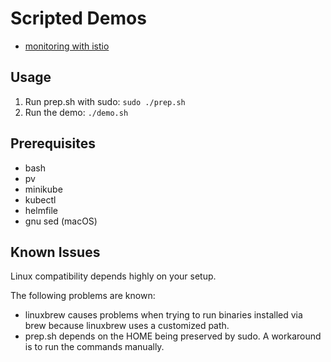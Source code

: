 # Scripted Demos

- [monitoring with istio](monitoring-with-istio)

## Usage

1. Run prep.sh with sudo: `sudo ./prep.sh`
2. Run the demo: `./demo.sh`

## Prerequisites

- bash
- pv
- minikube
- kubectl
- helmfile
- gnu sed (macOS)

## Known Issues

Linux compatibility depends highly on your setup.

The following problems are known:

- linuxbrew causes problems when trying to run binaries installed via brew because linuxbrew uses a
  customized path.
- prep.sh depends on the HOME being preserved by sudo. A workaround is to run the commands manually.
